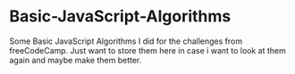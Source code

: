 # Basic-JavaScript-Algorithms
Some Basic JavaScript Algorithms I did for the challenges from freeCodeCamp. Just want to store them here in case i want to look at them again and maybe make them better.
